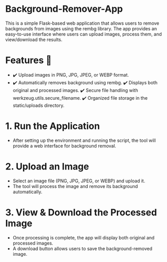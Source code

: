 # Background-Remover-App
This is a simple Flask-based web application that allows users to remove backgrounds from images using the rembg library. The app provides an easy-to-use interface where users can upload images, process them, and view/download the results.
# Features 🚀
- ✔️ Upload images in PNG, JPG, JPEG, or WEBP format. 
- ✔️ Automatically removes background using rembg.
✔️ Displays both original and processed images.
✔️ Secure file handling with werkzeug.utils.secure_filename.
✔️ Organized file storage in the static/uploads directory.

# 1. Run the Application
- After setting up the environment and running the script, the tool will provide a web interface for background removal.
# 2. Upload an Image
- Select an image file (PNG, JPG, JPEG, or WEBP) and upload it.
- The tool will process the image and remove its background automatically.
# 3. View & Download the Processed Image
- Once processing is complete, the app will display both original and processed images.
- A download button allows users to save the background-removed image.
